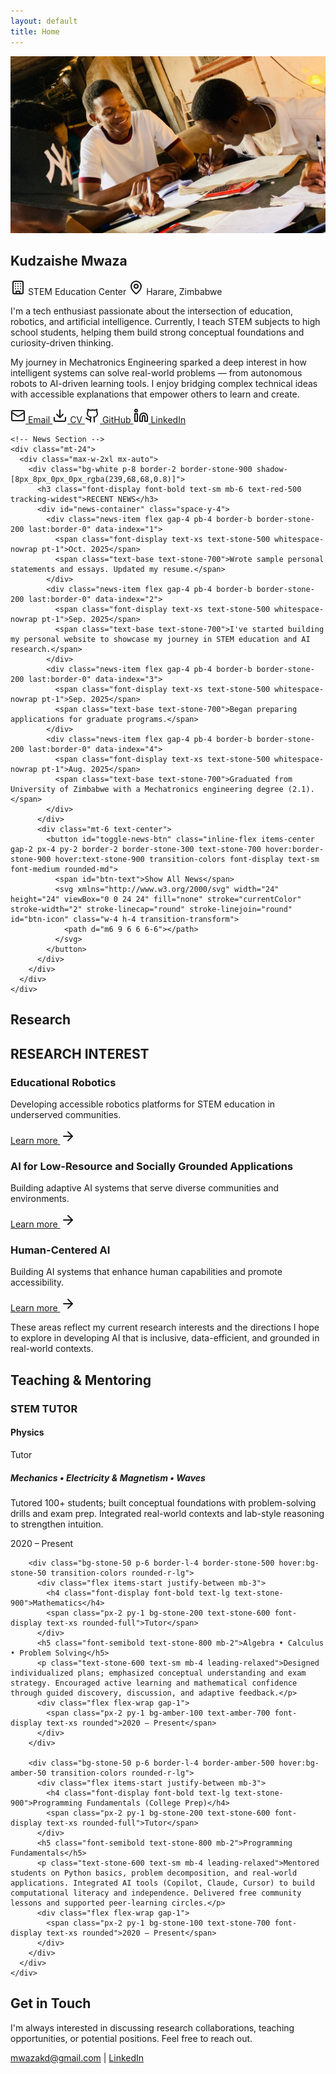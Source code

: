 ```yaml
---
layout: default
title: Home
---
```


<!-- Hero Section - Exact jerrygao.me layout -->
<section id="about" class="pt-32 pb-20 px-8">
  <div class="max-w-5xl mx-auto">
    <div class="grid md:grid-cols-12 gap-x-12 gap-y-8 items-start">
      <!-- Left Column - Avatar -->
      <div class="md:col-span-4">
        <div class="sticky top-28">
          <img src="/assets/images/tutor5.jpg" alt="A portrait of Kudzaishe Mwaza" class="rounded-lg shadow-xl w-full border-4 border-white">
        </div>
      </div>
      <!-- Right Column - Main Info -->
      <div class="md:col-span-8">
        <h1 class="text-6xl md:text-7xl font-bold mb-4 leading-none">Kudzaishe Mwaza</h1>
        <div class="flex flex-wrap items-center gap-x-6 gap-y-2 text-stone-600 mb-8">
          <span class="flex items-center gap-2">
            <svg xmlns="http://www.w3.org/2000/svg" width="24" height="24" viewBox="0 0 24 24" fill="none" stroke="currentColor" stroke-width="2" stroke-linecap="round" stroke-linejoin="round" class="w-4 h-4">
              <path d="M12 10h.01"></path>
              <path d="M12 14h.01"></path>
              <path d="M12 6h.01"></path>
              <path d="M16 10h.01"></path>
              <path d="M16 14h.01"></path>
              <path d="M16 6h.01"></path>
              <path d="M8 10h.01"></path>
              <path d="M8 14h.01"></path>
              <path d="M8 6h.01"></path>
              <path d="M9 22v-3a1 1 0 0 1 1-1h4a1 1 0 0 1 1 1v3"></path>
              <rect x="4" y="2" width="16" height="20" rx="2"></rect>
            </svg>
            <span class="font-display text-sm">STEM Education Center</span>
          </span>
          <span class="flex items-center gap-2">
            <svg xmlns="http://www.w3.org/2000/svg" width="24" height="24" viewBox="0 0 24 24" fill="none" stroke="currentColor" stroke-width="2" stroke-linecap="round" stroke-linejoin="round" class="w-4 h-4">
              <path d="M20 10c0 4.993-5.539 10.193-7.399 11.799a1 1 0 0 1-1.202 0C9.539 20.193 4 14.993 4 10a8 8 0 0 1 16 0"></path>
              <circle cx="12" cy="10" r="3"></circle>
            </svg>
            <span class="font-display text-sm">Harare, Zimbabwe</span>
          </span>
        </div>
        <div class="prose prose-lg prose-stone max-w-none">
          <p class="mb-2">
            I'm a tech enthusiast passionate about the intersection of education, robotics, and artificial intelligence. Currently, I teach STEM subjects to high school students, helping them build strong conceptual foundations and curiosity-driven thinking.
          </p>
          <p>
            My journey in Mechatronics Engineering sparked a deep interest in how intelligent systems can solve real-world problems — from autonomous robots to AI-driven learning tools. I enjoy bridging complex technical ideas with accessible explanations that empower others to learn and create.
          </p>
        </div>
        <div class="flex flex-wrap gap-4 mt-10">
          <a id="email-btn" href="mailto:mwazakd@gmail.com" data-email="mwazakd@gmail.com" class="inline-flex items-center gap-2 px-5 py-2.5 bg-red-500 text-white hover:bg-red-600 transition-colors font-display text-sm font-medium rounded-md shadow-md" aria-describedby="email-copy-status">
            <svg xmlns="http://www.w3.org/2000/svg" width="24" height="24" viewBox="0 0 24 24" fill="none" stroke="currentColor" stroke-width="2" stroke-linecap="round" stroke-linejoin="round" class="w-4 h-4">
              <path d="m22 7-8.991 5.727a2 2 0 0 1-2.009 0L2 7"></path>
              <rect x="2" y="4" width="20" height="16" rx="2"></rect>
            </svg>
            Email
          </a>
          <span id="email-copy-status" class="sr-only" aria-live="polite"></span>
          <a href="/assets/mwazakd_cv.pdf" target="_blank" rel="noopener" class="inline-flex items-center gap-2 px-5 py-2.5 border-2 border-stone-900 text-stone-900 hover:bg-stone-900 hover:text-white transition-colors font-display text-sm font-medium rounded-md shadow-md">
            <svg xmlns="http://www.w3.org/2000/svg" width="24" height="24" viewBox="0 0 24 24" fill="none" stroke="currentColor" stroke-width="2" stroke-linecap="round" stroke-linejoin="round" class="w-4 h-4">
              <path d="M12 15V3"></path>
              <path d="M21 15v4a2 2 0 0 1-2 2H5a2 2 0 0 1-2-2v-4"></path>
              <path d="m7 10 5 5 5-5"></path>
            </svg>
            CV
          </a>
          <a href="https://github.com/mwazakd" target="_blank" rel="noopener" class="inline-flex items-center gap-2 px-5 py-2.5 border-2 border-stone-300 text-stone-700 hover:border-stone-900 transition-colors font-display text-sm font-medium rounded-md shadow-md">
            <svg xmlns="http://www.w3.org/2000/svg" width="24" height="24" viewBox="0 0 24 24" fill="none" stroke="currentColor" stroke-width="2" stroke-linecap="round" stroke-linejoin="round" class="w-4 h-4">
              <path d="M15 22v-4a4.8 4.8 0 0 0-1-3.5c3 0 6-2 6-5.5.08-1.25-.27-2.48-1-3.5.28-1.15.28-2.35 0-3.5 0 0-1 0-3 1.5-2.64-.5-5.36-.5-8 0C6 2 5 2 5 2c-.3 1.15-.3 2.35 0 3.5A5.403 5.403 0 0 0 4 9c0 3.5 3 5.5 6 5.5-.39.49-.68 1.05-.85 1.65-.17.6-.22 1.23-.15 1.85v4"></path>
              <path d="M9 18c-4.51 2-5-2-7-2"></path>
            </svg>
            GitHub
          </a>
          <a href="https://www.linkedin.com/in/kudzaishe-mwaza-3630a42a2" target="_blank" rel="noopener" class="inline-flex items-center gap-2 px-5 py-2.5 border-2 border-stone-300 text-stone-700 hover:border-stone-900 transition-colors font-display text-sm font-medium rounded-md shadow-md">
            <svg xmlns="http://www.w3.org/2000/svg" width="24" height="24" viewBox="0 0 24 24" fill="none" stroke="currentColor" stroke-width="2" stroke-linecap="round" stroke-linejoin="round" class="w-4 h-4">
              <path d="M16 8a6 6 0 0 1 6 6v7h-4v-7a2 2 0 0 0-2-2 2 2 0 0 0-2 2v7h-4v-7a6 6 0 0 1 6-6z"></path>
              <rect x="2" y="9" width="4" height="12"></rect>
              <circle cx="4" cy="4" r="2"></circle>
            </svg>
            LinkedIn
          </a>
        </div>
      </div>
    </div>
    
    <!-- News Section -->
    <div class="mt-24">
      <div class="max-w-2xl mx-auto">
        <div class="bg-white p-8 border-2 border-stone-900 shadow-[8px_8px_0px_0px_rgba(239,68,68,0.8)]">
          <h3 class="font-display font-bold text-sm mb-6 text-red-500 tracking-widest">RECENT NEWS</h3>
          <div id="news-container" class="space-y-4">
            <div class="news-item flex gap-4 pb-4 border-b border-stone-200 last:border-0" data-index="1">
              <span class="font-display text-xs text-stone-500 whitespace-nowrap pt-1">Oct. 2025</span>
              <span class="text-base text-stone-700">Wrote sample personal statements and essays. Updated my resume.</span>
            </div>
            <div class="news-item flex gap-4 pb-4 border-b border-stone-200 last:border-0" data-index="2">
              <span class="font-display text-xs text-stone-500 whitespace-nowrap pt-1">Sep. 2025</span>
              <span class="text-base text-stone-700">I've started building my personal website to showcase my journey in STEM education and AI research.</span>
            </div>
            <div class="news-item flex gap-4 pb-4 border-b border-stone-200 last:border-0" data-index="3">
              <span class="font-display text-xs text-stone-500 whitespace-nowrap pt-1">Sep. 2025</span>
              <span class="text-base text-stone-700">Began preparing applications for graduate programs.</span>
            </div>
            <div class="news-item flex gap-4 pb-4 border-b border-stone-200 last:border-0" data-index="4">
              <span class="font-display text-xs text-stone-500 whitespace-nowrap pt-1">Aug. 2025</span>
              <span class="text-base text-stone-700">Graduated from University of Zimbabwe with a Mechatronics engineering degree (2.1).</span>
            </div>
          </div>
          <div class="mt-6 text-center">
            <button id="toggle-news-btn" class="inline-flex items-center gap-2 px-4 py-2 border-2 border-stone-300 text-stone-700 hover:border-stone-900 hover:text-stone-900 transition-colors font-display text-sm font-medium rounded-md">
              <span id="btn-text">Show All News</span>
              <svg xmlns="http://www.w3.org/2000/svg" width="24" height="24" viewBox="0 0 24 24" fill="none" stroke="currentColor" stroke-width="2" stroke-linecap="round" stroke-linejoin="round" id="btn-icon" class="w-4 h-4 transition-transform">
                <path d="m6 9 6 6 6-6"></path>
              </svg>
            </button>
          </div>
        </div>
      </div>
    </div>
  </div>
</section>

<!-- Research Section -->
<section id="research" class="py-20 px-8 bg-white">
  <div class="max-w-7xl mx-auto">
    <h2 class="text-4xl font-bold mb-12 text-center">Research</h2>
    <div class="grid lg:grid-cols-12 gap-8">
      <div class="lg:col-span-2">
         <h2 class="font-display font-bold text-sm text-red-500 lg:sticky lg:top-32">RESEARCH INTEREST</h2>
      </div>
      <div class="lg:col-span-10">
         <div class="grid md:grid-cols-2 lg:grid-cols-3 gap-8">
           <div class="group flex">
             <div class="p-8 bg-stone-50 border-l-4 border-red-500 hover:bg-red-50 transition-colors rounded-r-lg flex flex-col h-full w-full">
               <h3 class="font-display font-bold text-xl mb-3">Educational Robotics</h3>
               <p class="text-stone-600 leading-relaxed mb-4 flex-grow">Developing accessible robotics platforms for STEM education in underserved communities.</p>
               <a href="/research" class="inline-flex items-center gap-2 font-display text-sm font-medium text-red-500 hover:text-red-600 mt-auto">
                 Learn more 
                 <svg xmlns="http://www.w3.org/2000/svg" width="24" height="24" viewBox="0 0 24 24" fill="none" stroke="currentColor" stroke-width="2" stroke-linecap="round" stroke-linejoin="round" class="w-3.5 h-3.5">
                   <path d="M5 12h14"></path>
                   <path d="m12 5 7 7-7 7"></path>
                 </svg>
               </a>
             </div>
           </div>
            <div class="group flex">
              <div class="p-8 bg-stone-50 border-l-4 border-stone-500 hover:bg-stone-50 transition-colors rounded-r-lg flex flex-col h-full w-full">
                <h3 class="font-display font-bold text-xl mb-3">AI for Low-Resource and Socially Grounded Applications</h3>
                <p class="text-stone-600 leading-relaxed mb-4 flex-grow">Building adaptive AI systems that serve diverse communities and environments.</p>
                <a href="/research" class="inline-flex items-center gap-2 font-display text-sm font-medium text-stone-500 hover:text-stone-600 mt-auto">
                  Learn more 
                  <svg xmlns="http://www.w3.org/2000/svg" width="24" height="24" viewBox="0 0 24 24" fill="none" stroke="currentColor" stroke-width="2" stroke-linecap="round" stroke-linejoin="round" class="w-3.5 h-3.5">
                    <path d="M5 12h14"></path>
                    <path d="m12 5 7 7-7 7"></path>
                  </svg>
                </a>
              </div>
            </div>
           <div class="group flex">
             <div class="p-8 bg-stone-50 border-l-4 border-amber-500 hover:bg-amber-50 transition-colors rounded-r-lg flex flex-col h-full w-full">
               <h3 class="font-display font-bold text-xl mb-3">Human-Centered AI</h3>
               <p class="text-stone-600 leading-relaxed mb-4 flex-grow">Building AI systems that enhance human capabilities and promote accessibility.</p>
               <a href="/research" class="inline-flex items-center gap-2 font-display text-sm font-medium text-amber-500 hover:text-amber-600 mt-auto">
                 Learn more 
                 <svg xmlns="http://www.w3.org/2000/svg" width="24" height="24" viewBox="0 0 24 24" fill="none" stroke="currentColor" stroke-width="2" stroke-linecap="round" stroke-linejoin="round" class="w-3.5 h-3.5">
                   <path d="M5 12h14"></path>
                   <path d="m12 5 7 7-7 7"></path>
                 </svg>
               </a>
             </div>
           </div>
        </div>
      </div>
    </div>
  </div>
  <div class="max-w-3xl mx-auto text-center mt-8">
    <p class="text-stone-600 leading-relaxed">
      These areas reflect my current research interests and the directions I hope to explore in developing AI that is inclusive, data-efficient, and grounded in real-world contexts.
    </p>
  </div>
</section>

<!-- Teaching Section -->
<section id="teaching" class="py-20 px-8 bg-white">
  <div class="max-w-6xl mx-auto">
    <h2 class="text-4xl font-bold mb-12 text-center">Teaching & Mentoring</h2>
    <!-- STEM Tutor Section -->
    <div class="mb-16">
      <h3 class="font-display font-bold text-sm text-red-500 mb-8 tracking-widest text-center">STEM TUTOR</h3>
      <div class="grid md:grid-cols-2 lg:grid-cols-3 gap-6">
        <div class="bg-stone-50 p-6 border-l-4 border-red-500 hover:bg-red-50 transition-colors rounded-r-lg">
          <div class="flex items-start justify-between mb-3">
            <h4 class="font-display font-bold text-lg text-stone-900">Physics</h4>
            <span class="px-2 py-1 bg-stone-200 text-stone-600 font-display text-xs rounded-full">Tutor</span>
          </div>
          <h5 class="font-semibold text-stone-800 mb-2">Mechanics • Electricity & Magnetism • Waves</h5>
          <p class="text-stone-600 text-sm mb-4 leading-relaxed">Tutored 100+ students; built conceptual foundations with problem-solving drills and exam prep. Integrated real-world contexts and lab-style reasoning to strengthen intuition.</p>
          <div class="flex flex-wrap gap-1">
            <span class="px-2 py-1 bg-red-100 text-red-700 font-display text-xs rounded">2020 – Present</span>
          </div>
        </div>
        
        <div class="bg-stone-50 p-6 border-l-4 border-stone-500 hover:bg-stone-50 transition-colors rounded-r-lg">
          <div class="flex items-start justify-between mb-3">
            <h4 class="font-display font-bold text-lg text-stone-900">Mathematics</h4>
            <span class="px-2 py-1 bg-stone-200 text-stone-600 font-display text-xs rounded-full">Tutor</span>
          </div>
          <h5 class="font-semibold text-stone-800 mb-2">Algebra • Calculus • Problem Solving</h5>
          <p class="text-stone-600 text-sm mb-4 leading-relaxed">Designed individualized plans; emphasized conceptual understanding and exam strategy. Encouraged active learning and mathematical confidence through guided discovery, discussion, and adaptive feedback.</p>
          <div class="flex flex-wrap gap-1">
            <span class="px-2 py-1 bg-amber-100 text-amber-700 font-display text-xs rounded">2020 – Present</span>
          </div>
        </div>
        
        <div class="bg-stone-50 p-6 border-l-4 border-amber-500 hover:bg-amber-50 transition-colors rounded-r-lg">
          <div class="flex items-start justify-between mb-3">
            <h4 class="font-display font-bold text-lg text-stone-900">Programming Fundamentals (College Prep)</h4>
            <span class="px-2 py-1 bg-stone-200 text-stone-600 font-display text-xs rounded-full">Tutor</span>
          </div>
          <h5 class="font-semibold text-stone-800 mb-2">Programming Fundamentals</h5>
          <p class="text-stone-600 text-sm mb-4 leading-relaxed">Mentored students on Python basics, problem decomposition, and real-world applications. Integrated AI tools (Copilot, Claude, Cursor) to build computational literacy and independence. Delivered free community lessons and supported peer-learning circles.</p>
          <div class="flex flex-wrap gap-1">
            <span class="px-2 py-1 bg-stone-100 text-stone-700 font-display text-xs rounded">2020 – Present</span>
          </div>
        </div>
      </div>
    </div>
    
    
  </div>
</section>

<!-- Contact Section -->
<section id="contact" class="py-20 px-8 bg-stone-50">
  <div class="max-w-4xl mx-auto text-center">
    <h2 class="text-4xl font-bold mb-8">Get in Touch</h2>
    <p class="text-lg text-stone-600 mb-8">
      I'm always interested in discussing research collaborations, teaching opportunities, or potential positions. Feel free to reach out.
    </p>
    <div class="flex justify-center space-x-6">
      <a href="mailto:mwazakd@gmail.com" class="text-blue-600 hover:text-blue-800">mwazakd@gmail.com</a>
      <span class="text-stone-400">|</span>
      <a href="https://www.linkedin.com/in/kudzaishe-mwaza-3630a42a2" class="text-blue-600 hover:text-blue-800">LinkedIn</a>
    </div>
  </div>
</section>

<script>
// News toggle functionality
document.addEventListener('DOMContentLoaded', function() {
  // Copy-to-clipboard on Email button (uses Clipboard API with fallback)
  const emailBtn = document.getElementById('email-btn');
  const emailStatus = document.getElementById('email-copy-status');
  if (emailBtn) {
    emailBtn.addEventListener('click', async function (e) {
      e.preventDefault();
      const original = emailBtn.textContent.trim();
      const email = emailBtn.getAttribute('data-email') || 'mwazakd@gmail.com';
      try {
        if (navigator.clipboard && navigator.clipboard.writeText) {
          await navigator.clipboard.writeText(email);
        } else {
          const ta = document.createElement('textarea');
          ta.value = email;
          ta.setAttribute('readonly', '');
          ta.style.position = 'absolute';
          ta.style.left = '-9999px';
          document.body.appendChild(ta);
          ta.select();
          document.execCommand('copy');
          document.body.removeChild(ta);
        }
        emailBtn.textContent = 'Copied!';
        if (emailStatus) emailStatus.textContent = 'Email copied to clipboard.';
        setTimeout(() => {
          emailBtn.textContent = original;
          if (emailStatus) emailStatus.textContent = '';
        }, 1200);
      } catch (err) {
        // On failure, fall back to opening mail client
        window.location.href = emailBtn.getAttribute('href');
      }
    });
  }
  const toggleBtn = document.getElementById('toggle-news-btn');
  const btnText = document.getElementById('btn-text');
  const btnIcon = document.getElementById('btn-icon');
  const newsItems = document.querySelectorAll('.news-item');
  let isExpanded = false;

  if (toggleBtn) {
    toggleBtn.addEventListener('click', function() {
      isExpanded = !isExpanded;

      newsItems.forEach((item, index) => {
        if (index >= 4) {
          if (isExpanded) {
            item.classList.remove('hidden');
          } else {
            item.classList.add('hidden');
          }
        }
      });

      // Update button text and icon
      if (isExpanded) {
        btnText.textContent = 'Show Less';
        btnIcon.style.transform = 'rotate(180deg)';
      } else {
        btnText.textContent = 'Show All News';
        btnIcon.style.transform = 'rotate(0deg)';
      }
    });
  }
});
</script>